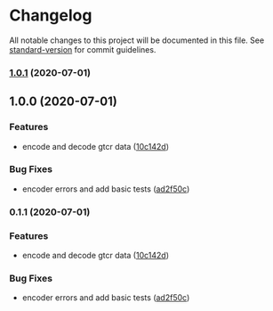 # Changelog

All notable changes to this project will be documented in this file. See [standard-version](https://github.com/conventional-changelog/standard-version) for commit guidelines.

### [1.0.1](https://github.com/kleros/gtcr-encoder/compare/v1.0.0...v1.0.1) (2020-07-01)

## 1.0.0 (2020-07-01)


### Features

* encode and decode gtcr data ([10c142d](https://github.com/kleros/gtcr-encoder/commit/10c142d30d91ae9eced71c11c01c2945fe71d142))


### Bug Fixes

* encoder errors and add basic tests ([ad2f50c](https://github.com/kleros/gtcr-encoder/commit/ad2f50cc62dd67bb776f86076d003934e32bd1e1))

### 0.1.1 (2020-07-01)


### Features

* encode and decode gtcr data ([10c142d](https://github.com/kleros/gtcr-encoder/commit/10c142d30d91ae9eced71c11c01c2945fe71d142))


### Bug Fixes

* encoder errors and add basic tests ([ad2f50c](https://github.com/kleros/gtcr-encoder/commit/ad2f50cc62dd67bb776f86076d003934e32bd1e1))

